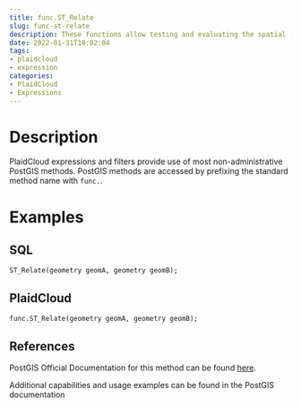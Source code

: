 ```yaml
---
title: func.ST_Relate
slug: func-st-relate
description: These functions allow testing and evaluating the spatial (topological) relationship between two geometries
date: 2022-01-31T10:02:04
tags:
- plaidcloud
- expression
categories:
- PlaidCloud
- Expressions
---
```



# Description


PlaidCloud expressions and filters provide use of most non-administrative PostGIS methods. PostGIS methods are accessed by prefixing the standard method name with `func.`.



# Examples


## SQL



```
ST_Relate(geometry geomA, geometry geomB);
```


## PlaidCloud



```
func.ST_Relate(geometry geomA, geometry geomB);
```


## References


PostGIS Official Documentation for this method can be found [here](https://postgis.net/docs/manual-3.1/ST_Relate.html).



Additional capabilities and usage examples can be found in the PostGIS documentation

